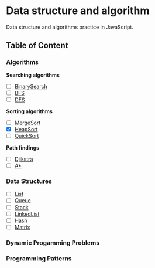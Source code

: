 # Data structure and algorithm

Data structure and algorithms practice in JavaScript.

## Table of Content

### Algorithms

**Searching algorithms**

- [ ] [BinarySearch](src/algorithms/binarySearch.js)
- [ ] [BFS](src/algorithms/bfs.js)
- [ ] [DFS](src/algorithms/dfs.js)

**Sorting algorithms**

- [ ] [MergeSort](src/algorithms/mergeSort.js)
- [x] [HeapSort](src/algorithms/heapSort.js)
- [ ] [QuickSort](src/algorithms/quickSort.js)

**Path findings**
- [ ] [Djikstra](src/algorithms/dijkstra.js)
- [ ] [A*](src/algorithms/astar.js)

### Data Structures
- [ ] [List]()
- [ ] [Queue]()
- [ ] [Stack]()
- [ ] [LinkedList]()
- [ ] [Hash]()
- [ ] [Matrix]()

### Dynamic Progamming Problems


### Programming Patterns

